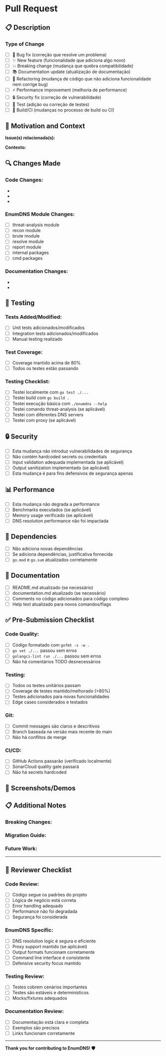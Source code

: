# Pull Request

## 📋 Description

<!-- Descreva o que esta PR faz e por que é necessária -->

### Type of Change
<!-- Marque o tipo de mudança com [x] -->

- [ ] 🐛 Bug fix (correção que resolve um problema)
- [ ] ✨ New feature (funcionalidade que adiciona algo novo)
- [ ] 💥 Breaking change (mudança que quebra compatibilidade)
- [ ] 📚 Documentation update (atualização de documentação)
- [ ] 🔧 Refactoring (mudança de código que não adiciona funcionalidade nem corrige bug)
- [ ] ⚡ Performance improvement (melhoria de performance)
- [ ] 🔒 Security fix (correção de vulnerabilidade)
- [ ] 🧪 Test (adição ou correção de testes)
- [ ] 🔨 Build/CI (mudanças no processo de build ou CI)

## 🎯 Motivation and Context

<!-- Por que essa mudança é necessária? Que problema resolve? -->
<!-- Se resolve uma issue, referencie com: Fixes #123, Closes #456 -->

**Issue(s) relacionada(s):** 

**Contexto:** 

## 🔍 Changes Made

<!-- Liste as principais mudanças feitas -->

### Code Changes:
- 
- 
- 

### EnumDNS Module Changes:
- [ ] threat-analysis module
- [ ] recon module  
- [ ] brute module
- [ ] resolve module
- [ ] report module
- [ ] internal packages
- [ ] cmd packages

### Documentation Changes:
- 
- 

## 🧪 Testing

<!-- Descreva como você testou suas mudanças -->

### Tests Added/Modified:
- [ ] Unit tests adicionados/modificados
- [ ] Integration tests adicionados/modificados
- [ ] Manual testing realizado

### Test Coverage:
- [ ] Coverage mantido acima de 80%
- [ ] Todos os testes estão passando

### Testing Checklist:
- [ ] Testei localmente com `go test ./...`
- [ ] Testei build com `go build .`
- [ ] Testei execução básica com `./enumdns --help`
- [ ] Testei comando threat-analysis (se aplicável)
- [ ] Testei com diferentes DNS servers
- [ ] Testei com proxy (se aplicável)

## 🔒 Security

<!-- Considerações de segurança -->

- [ ] Esta mudança não introduz vulnerabilidades de segurança
- [ ] Não contém hardcoded secrets ou credentials
- [ ] Input validation adequada implementada (se aplicável)
- [ ] Output sanitization implementado (se aplicável)
- [ ] Esta mudança é para fins defensivos de segurança apenas

## 📊 Performance

<!-- Impacto na performance -->

- [ ] Esta mudança não degrada a performance
- [ ] Benchmarks executados (se aplicável)
- [ ] Memory usage verificado (se aplicável)
- [ ] DNS resolution performance não foi impactada

## 🔗 Dependencies

<!-- Mudanças em dependências -->

- [ ] Não adiciona novas dependências
- [ ] Se adiciona dependências, justificativa fornecida
- [ ] `go.mod` e `go.sum` atualizados corretamente

## 📝 Documentation

<!-- Documentação atualizada -->

- [ ] README.md atualizado (se necessário)
- [ ] documentation.md atualizado (se necessário)  
- [ ] Comments no código adicionados para código complexo
- [ ] Help text atualizado para novos comandos/flags

## ✅ Pre-Submission Checklist

<!-- Confirme que você completou todos os itens antes de submeter -->

### Code Quality:
- [ ] Código formatado com `gofmt -s -w .`
- [ ] `go vet ./...` passou sem erros
- [ ] `golangci-lint run ./...` passou sem erros
- [ ] Não há comentários TODO desnecessários

### Testing:
- [ ] Todos os testes unitários passam
- [ ] Coverage de testes mantido/melhorado (>80%)
- [ ] Testes adicionados para novas funcionalidades
- [ ] Edge cases considerados e testados

### Git:
- [ ] Commit messages são claros e descritivos
- [ ] Branch baseada na versão mais recente do main
- [ ] Não há conflitos de merge

### CI/CD:
- [ ] GitHub Actions passarão (verificado localmente)
- [ ] SonarCloud quality gate passará
- [ ] Não há secrets hardcoded

## 🎥 Screenshots/Demos

<!-- Se aplicável, adicione screenshots ou demos da funcionalidade -->

## 📋 Additional Notes

<!-- Qualquer informação adicional importante para os reviewers -->

### Breaking Changes:
<!-- Se há breaking changes, documente aqui -->

### Migration Guide:
<!-- Se necessário, forneça guia de migração -->

### Future Work:
<!-- Trabalho futuro relacionado a esta PR -->

---

## 👀 Reviewer Checklist

<!-- Para os reviewers -->

### Code Review:
- [ ] Código segue os padrões do projeto
- [ ] Lógica de negócio está correta
- [ ] Error handling adequado
- [ ] Performance não foi degradada
- [ ] Segurança foi considerada

### EnumDNS Specific:
- [ ] DNS resolution logic é segura e eficiente
- [ ] Proxy support mantido (se aplicável)
- [ ] Output formats funcionam corretamente
- [ ] Command line interface é consistente
- [ ] Defensive security focus mantido

### Testing Review:
- [ ] Testes cobrem cenários importantes
- [ ] Testes são estáveis e determinísticos
- [ ] Mocks/fixtures adequados

### Documentation Review:
- [ ] Documentação está clara e completa
- [ ] Exemplos são precisos
- [ ] Links funcionam corretamente

---

**Thank you for contributing to EnumDNS! 🛡️**